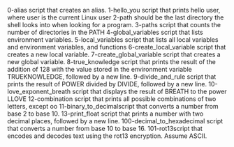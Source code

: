 0-alias script that creates an alias.
1-hello_you script that prints hello user, where user is the current Linux user
2-path should be the last directory the shell looks into when looking for a program.
3-paths  script that counts the number of directories in the PATH
4-global_variables script that lists environment variables.
5-local_variables script that lists all local variables and environment variables, and functions
6-create_local_variable script that creates a new local variable.
7-create_global_variable script that creates a new global variable.
8-true_knowledge script that prints the result of the addition of 128 with the value stored in the environment variable TRUEKNOWLEDGE, followed by a new line.
9-divide_and_rule script that prints the result of POWER divided by DIVIDE, followed by a new line.
10-love_exponent_breath script that displays the result of BREATH to the power LLOVE
12-combination script that prints all possible combinations of two letters, except oo
11-binary_to_decimalscript that converts a number from base 2 to base 10.
13-print_float script that prints a number with two decimal places, followed by a new line.
100-decimal_to_hexadecimal script that converts a number from base 10 to base 16.
101-rot13script that encodes and decodes text using the rot13 encryption. Assume ASCII.
